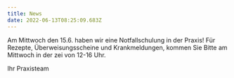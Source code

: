 ```yaml
---
title: News
date: 2022-06-13T08:25:09.683Z
---
```

Am Mittwoch den 15.6. haben wir eine Notfallschulung in der Praxis! Für Rezepte, Überweisungsscheine und Krankmeldungen, kommen Sie Bitte am Mittwoch in der zei von 12-16 Uhr.

Ihr Praxisteam
